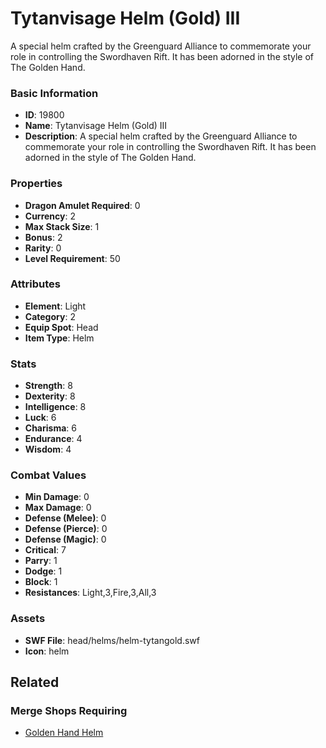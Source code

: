 # Tytanvisage Helm (Gold) III

A special helm crafted by the Greenguard Alliance to commemorate your role in controlling the Swordhaven Rift. It has been adorned in the style of The Golden Hand.

### Basic Information

- **ID**: 19800
- **Name**: Tytanvisage Helm (Gold) III
- **Description**: A special helm crafted by the Greenguard Alliance to commemorate your role in controlling the Swordhaven Rift. It has been adorned in the style of The Golden Hand.

### Properties

- **Dragon Amulet Required**: 0
- **Currency**: 2
- **Max Stack Size**: 1
- **Bonus**: 2
- **Rarity**: 0
- **Level Requirement**: 50

### Attributes

- **Element**: Light
- **Category**: 2
- **Equip Spot**: Head
- **Item Type**: Helm

### Stats

- **Strength**: 8
- **Dexterity**: 8
- **Intelligence**: 8
- **Luck**: 6
- **Charisma**: 6
- **Endurance**: 4
- **Wisdom**: 4

### Combat Values

- **Min Damage**: 0
- **Max Damage**: 0
- **Defense (Melee)**: 0
- **Defense (Pierce)**: 0
- **Defense (Magic)**: 0
- **Critical**: 7
- **Parry**: 1
- **Dodge**: 1
- **Block**: 1
- **Resistances**: Light,3,Fire,3,All,3

### Assets

- **SWF File**: head/helms/helm-tytangold.swf
- **Icon**: helm

## Related

### Merge Shops Requiring

- [Golden Hand Helm](../merge-shops/325-golden-hand-helm.md)

